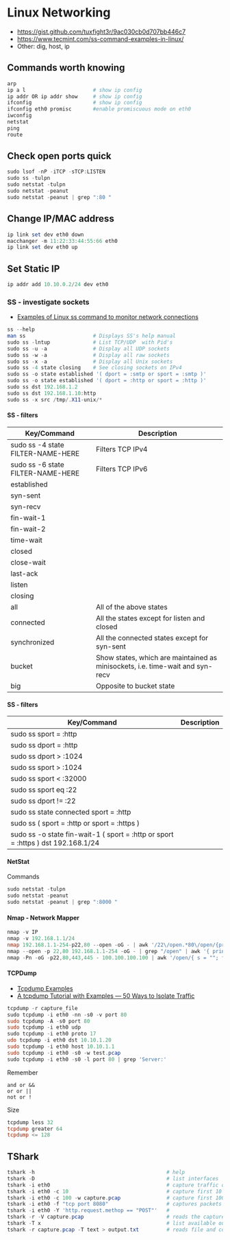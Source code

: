 
# Linux Networking

- https://gist.github.com/tuxfight3r/9ac030cb0d707bb446c7
- https://www.tecmint.com/ss-command-examples-in-linux/
- Other: dig, host, ip

## Commands worth knowing
````powershell
arp
ip a l                      # show ip config
ip addr OR ip addr show     # show ip config
ifconfig                    # show ip config
ifconfig eth0 promisc       #enable promiscuous mode on eth0
iwconfig
netstat
ping
route
````

## Check open ports quick
````powershell
sudo lsof -nP -iTCP -sTCP:LISTEN
sudo ss -tulpn
sudo netstat -tulpn
sudo netstat -peanut
sudo netstat -peanut | grep ":80 "
````
## Change IP/MAC address
````powershell
ip link set dev eth0 down
macchanger -m 11:22:33:44:55:66 eth0
ip link set dev eth0 up
````
## Set Static IP
````powershell
ip addr add 10.10.0.2/24 dev eth0
````

### SS - investigate sockets
- [Examples of Linux ss command to monitor network connections](https://www.binarytides.com/linux-ss-command/)
````powershell
ss --help
man ss                      # Displays SS's help manual
sudo ss -lntup              # List TCP/UDP  with Pid's
sudo ss -u -a               # Display all UDP sockets
sudo ss -w -a               # Display all raw sockets
sudo ss -x -a               # Display all Unix sockets
sudo ss -4 state closing    # See closing sockets on IPv4
sudo ss -o state established '( dport = :smtp or sport = :smtp )'       # Display all established SMTP connections
sudo ss -o state established '( dport = :http or sport = :http )'       # Display all established HTTP connections
sudo ss dst 192.168.1.2                                                 # Show all ports connected from remote IP 192.168.1.2
sudo ss dst 192.168.1.10:http                                           # Find connections made by remote IP 192.168.1.10:http to our server
sudo ss -x src /tmp/.X11-unix/*                                         # Find all local processor connected to X Server
````

#### SS - filters
| Key/Command | Description |
| ----------- | ----------- |
| sudo ss -4 state FILTER-NAME-HERE | Filters TCP IPv4 |
| sudo ss -6 state FILTER-NAME-HERE | Filters TCP IPv6 |
| established | |
| syn-sent | |
| syn-recv | |
| fin-wait-1 | |
| fin-wait-2 | |
| time-wait | |
| closed | |
| close-wait | |
| last-ack | |
| listen | |
| closing | |
| all | All of the above states |
| connected | All the states except for listen and closed |
| synchronized | All the connected states except for syn-sent |
| bucket | Show states, which are maintained as minisockets, i.e. time-wait and syn-recv |
| big | Opposite to bucket state |

#### SS - filters
| Key/Command | Description |
| ----------- | ----------- |
| sudo ss  sport = :http |
| sudo ss  dport = :http |
| sudo ss  dport \> :1024 |
| sudo ss  sport \> :1024 |
| sudo ss sport \< :32000 |
| sudo ss  sport eq :22 |
| sudo ss  dport != :22 |
| sudo ss  state connected sport = :http |
| sudo ss \( sport = :http or sport = :https \) |
| sudo ss -o state fin-wait-1 \( sport = :http or sport = :https \) dst 192.168.1/24 |

#### NetStat
Commands
````powershell
sudo netstat -tulpn
sudo netstat -peanut
sudo netstat -peanut | grep ":8000 "
````

#### Nmap - Network Mapper
````powershell
nmap -v IP
nmap -v 192.168.1.1/24
nmap 192.168.1.1-254-p22,80 --open -oG - | awk '/22\/open.*80\/open/{print $2}'
nmap --open -p 22,80 192.168.1.1-254 -oG - | grep "/open" | awk '{ print $2 }'
nmap -Pn -oG -p22,80,443,445 - 100.100.100.100 | awk '/open/{ s = ""; for (i = 5; i <= NF-4; i++) s = s substr($i,1,length($i)-4) "\n"; print $2 " " $3 "\n" s}'
````

#### TCPDump
- [Tcpdump Examples](https://hackertarget.com/tcpdump-examples)
- [A tcpdump Tutorial with Examples — 50 Ways to Isolate Traffic](https://danielmiessler.com/study/tcpdump/)
````powershell
tcpdump -r capture_file
sudo tcpdump -i eth0 -nn -s0 -v port 80
sudo tcpdump -A -s0 port 80
sudo tcpdump -i eth0 udp
sudo tcpdump -i eth0 proto 17
udo tcpdump -i eth0 dst 10.10.1.20
sudo tcpdump -i eth0 host 10.10.1.1
sudo tcpdump -i eth0 -s0 -w test.pcap
sudo tcpdump -i eth0 -s0 -l port 80 | grep 'Server:'
````
Remember
````
and or &&
or or ||
not or !
````
Size
````powershell
tcpdump less 32
tcpdump greater 64
tcpdump <= 128
````
## TShark
````powershell
tshark -h                                           # help
tshark -D                                           # list interfaces
tshark -i eth0                                      # capture traffic on interface 'eth0'
tshark -i eth0 -c 10                                # capture first 10 packets
tshark -i eth0 -c 100 -w capture.pcap               # capture first 100 packets and write them to a file
tshark -i eth0 -f "tcp port 8080"                   # captures packets going to tcp port 8080
tshark -i eth0 -Y 'http.request.methop == "POST"'   #
tshark -r -V capture.pcap                           # reads the capture file with verbose output
tshark -T x                                         # list available output formats. This can be: pdml, ps, psml, json, jsonraw, ek, text, tabs
tshark -r capture.pcap -T text > output.txt         # reads file and converts it to text.
````
